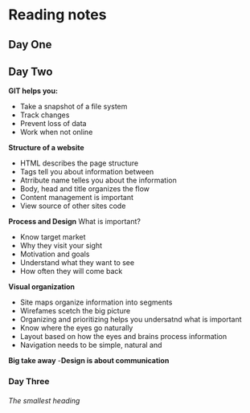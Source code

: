 
# Reading notes

## Day One

## Day Two
**GIT helps you:**
- Take a snapshot of a file system
- Track changes
- Prevent loss of data
- Work when not online

**Structure of a website**
- HTML describes the page structure
- Tags tell you about information between
- Atrribute name telles you about the information
- Body, head and title organizes the flow 
- Content management is important
- View source of other sites code


**Process and Design**
  What is important?
- Know target market
- Why they visit your sight
- Motivation and goals
- Understand what they want to see
- How often they will come back

**Visual organization**
- Site maps organize information into segments
- Wirefames scetch the big picture
- Organizing and prioritizing helps you undersatnd what is important
- Know where the eyes go naturally
- Layout based on how the eyes and brains process information
- Navigation needs to be simple, natural and 

**Big take away**
-**Design is about communication**

### Day Three

###### The smallest heading
